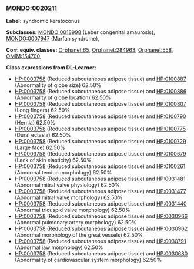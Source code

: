 
### [MONDO:0020211](http://purl.obolibrary.org/obo/MONDO_0020211)
**Label:** syndromic keratoconus

**Subclasses:** [MONDO:0018998](http://purl.obolibrary.org/obo/MONDO_0018998) (Leber congenital amaurosis), [MONDO:0007947](http://purl.obolibrary.org/obo/MONDO_0007947) (Marfan syndrome), 

**Corr. equiv. classes:** [Orphanet:65](http://www.orpha.net/ORDO/Orphanet_65), [Orphanet:284963](http://www.orpha.net/ORDO/Orphanet_284963), [Orphanet:558](http://www.orpha.net/ORDO/Orphanet_558), [OMIM:154700](http://purl.obolibrary.org/obo/OMIM_154700), 

**Class expressions from DL-Learner:**

- [HP:0003758](http://purl.obolibrary.org/obo/HP_0003758) (Reduced subcutaneous adipose tissue) and [HP:0100887](http://purl.obolibrary.org/obo/HP_0100887) (Abnormality of globe size) 62.50%
- [HP:0003758](http://purl.obolibrary.org/obo/HP_0003758) (Reduced subcutaneous adipose tissue) and [HP:0100886](http://purl.obolibrary.org/obo/HP_0100886) (Abnormality of globe location) 62.50%
- [HP:0003758](http://purl.obolibrary.org/obo/HP_0003758) (Reduced subcutaneous adipose tissue) and [HP:0100807](http://purl.obolibrary.org/obo/HP_0100807) (Long fingers) 62.50%
- [HP:0003758](http://purl.obolibrary.org/obo/HP_0003758) (Reduced subcutaneous adipose tissue) and [HP:0100790](http://purl.obolibrary.org/obo/HP_0100790) (Hernia) 62.50%
- [HP:0003758](http://purl.obolibrary.org/obo/HP_0003758) (Reduced subcutaneous adipose tissue) and [HP:0100775](http://purl.obolibrary.org/obo/HP_0100775) (Dural ectasia) 62.50%
- [HP:0003758](http://purl.obolibrary.org/obo/HP_0003758) (Reduced subcutaneous adipose tissue) and [HP:0100729](http://purl.obolibrary.org/obo/HP_0100729) (Large face) 62.50%
- [HP:0003758](http://purl.obolibrary.org/obo/HP_0003758) (Reduced subcutaneous adipose tissue) and [HP:0100679](http://purl.obolibrary.org/obo/HP_0100679) (Lack of skin elasticity) 62.50%
- [HP:0003758](http://purl.obolibrary.org/obo/HP_0003758) (Reduced subcutaneous adipose tissue) and [HP:0100261](http://purl.obolibrary.org/obo/HP_0100261) (Abnormal tendon morphology) 62.50%
- [HP:0003758](http://purl.obolibrary.org/obo/HP_0003758) (Reduced subcutaneous adipose tissue) and [HP:0031481](http://purl.obolibrary.org/obo/HP_0031481) (Abnormal mitral valve physiology) 62.50%
- [HP:0003758](http://purl.obolibrary.org/obo/HP_0003758) (Reduced subcutaneous adipose tissue) and [HP:0031477](http://purl.obolibrary.org/obo/HP_0031477) (Abnormal mitral valve morphology) 62.50%
- [HP:0003758](http://purl.obolibrary.org/obo/HP_0003758) (Reduced subcutaneous adipose tissue) and [HP:0031440](http://purl.obolibrary.org/obo/HP_0031440) (Abnormal tricuspid valve morphology) 62.50%
- [HP:0003758](http://purl.obolibrary.org/obo/HP_0003758) (Reduced subcutaneous adipose tissue) and [HP:0030966](http://purl.obolibrary.org/obo/HP_0030966) (Abnormal pulmonary artery morphology) 62.50%
- [HP:0003758](http://purl.obolibrary.org/obo/HP_0003758) (Reduced subcutaneous adipose tissue) and [HP:0030962](http://purl.obolibrary.org/obo/HP_0030962) (Abnormal morphology of the great vessels) 62.50%
- [HP:0003758](http://purl.obolibrary.org/obo/HP_0003758) (Reduced subcutaneous adipose tissue) and [HP:0030791](http://purl.obolibrary.org/obo/HP_0030791) (Abnormal jaw morphology) 62.50%
- [HP:0003758](http://purl.obolibrary.org/obo/HP_0003758) (Reduced subcutaneous adipose tissue) and [HP:0030680](http://purl.obolibrary.org/obo/HP_0030680) (Abnormality of cardiovascular system morphology) 62.50%


